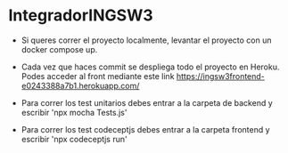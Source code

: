 # IntegradorINGSW3

- Si queres correr el proyecto localmente, levantar el proyecto con un docker compose up.

- Cada vez que haces commit se despliega todo el proyecto en Heroku. Podes acceder al front mediante este link https://ingsw3frontend-e0243388a7b1.herokuapp.com/ 

- Para correr los test unitarios debes entrar a la carpeta de backend y escribir 'npx mocha Tests.js'

- Para correr los test codeceptjs debes entrar a la carpeta frontend y escribir 'npx codeceptjs run'

